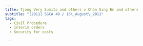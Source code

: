 ```yaml
---
title: Tjong Very Sumito and others v Chan Sing En and others
subtitle: "[2011] SGCA 40 / 15\_August\_2011"
tags:
  - Civil Procedure
  - Interim orders
  - Security for costs

---
```


